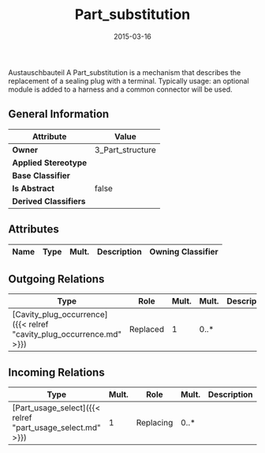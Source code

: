 ﻿---
title: Part_substitution
toc: false
type: specs
date: "2015-03-16"
draft: false
specification: KBL
version: 2.4
documentType: "Recommendation"
elementType: Class
classes:
  - Part_substitution
menu_name: kbl-2.4
---
<p>Austauschbauteil  A Part_substitution is a mechanism that describes the replacement of a sealing plug with a terminal. Typically usage: an optional module is added to a harness and a common connector will be used.</p>

## General Information

| Attribute               | Value |
|-------------------------|-------|
| **Owner**               | 3_Part_structure |
| **Applied Stereotype**  |   |
| **Base Classifier**     |   |
| **Is Abstract**         | false |
| **Derived Classifiers** |   |

## Attributes
|  Name  |  Type  |  Mult.  |  Description  |  Owning Classifier  |
|--------|--------|---------|---------------|--------------|

## Outgoing Relations
|    Type  |   Role   |   Mult.   |   Mult.   |   Description   |
|----------|----------|-----------|-----------|-----------------|
| [Cavity_plug_occurrence]({{< relref "cavity_plug_occurrence.md" >}}) | Replaced | 1 | 0..* |  |
##  Incoming Relations
|    Type  |   Mult.  |   Role    |   Mult.   |   Description  |
|----------|----------|-----------|-----------|----------------|
| [Part_usage_select]({{< relref "part_usage_select.md" >}}) | 1 | Replacing | 0..* |  |
